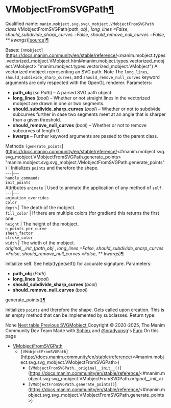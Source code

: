 # VMobjectFromSVGPath[¶](https://docs.manim.community/en/stable/reference/<#vmobjectfromsvgpath> "Link to this heading")
Qualified name: `manim.mobject.svg.svg\_mobject.VMobjectFromSVGPath`
_class_ VMobjectFromSVGPath(_path_obj_ , _long_lines =False_, _should_subdivide_sharp_curves =False_, _should_remove_null_curves =False_, _** kwargs_)[[source]](https://docs.manim.community/en/stable/reference/<../_modules/manim/mobject/svg/svg_mobject.html#VMobjectFromSVGPath>)[¶](https://docs.manim.community/en/stable/reference/<#manim.mobject.svg.svg_mobject.VMobjectFromSVGPath> "Link to this definition")
    
Bases: `[VMobject`](https://docs.manim.community/en/stable/reference/<manim.mobject.types.vectorized_mobject.VMobject.html#manim.mobject.types.vectorized_mobject.VMobject> "manim.mobject.types.vectorized_mobject.VMobject")
A vectorized mobject representing an SVG path.
Note
The `long_lines`, `should_subdivide_sharp_curves`, and `should_remove_null_curves` keyword arguments are only respected with the OpenGL renderer.
Parameters:
    
  * **path_obj** (_se.Path_) – A parsed SVG path object.
  * **long_lines** (_bool_) – Whether or not straight lines in the vectorized mobject are drawn in one or two segments.
  * **should_subdivide_sharp_curves** (_bool_) – Whether or not to subdivide subcurves further in case two segments meet at an angle that is sharper than a given threshold.
  * **should_remove_null_curves** (_bool_) – Whether or not to remove subcurves of length 0.
  * **kwargs** – Further keyword arguments are passed to the parent class.


Methods
`[generate_points`](https://docs.manim.community/en/stable/reference/<#manim.mobject.svg.svg_mobject.VMobjectFromSVGPath.generate_points> "manim.mobject.svg.svg_mobject.VMobjectFromSVGPath.generate_points") | Initializes `points` and therefore the shape.  
---|---  
`handle_commands`  
`init_points`  
Attributes
`animate` | Used to animate the application of any method of `self`.  
---|---  
`animation_overrides`  
`color`  
`depth` | The depth of the mobject.  
`fill_color` | If there are multiple colors (for gradient) this returns the first one  
`height` | The height of the mobject.  
`n_points_per_curve`  
`sheen_factor`  
`stroke_color`  
`width` | The width of the mobject.  
_original__init__(_path_obj_ , _long_lines =False_, _should_subdivide_sharp_curves =False_, _should_remove_null_curves =False_, _** kwargs_)[¶](https://docs.manim.community/en/stable/reference/<#manim.mobject.svg.svg_mobject.VMobjectFromSVGPath._original__init__> "Link to this definition")
    
Initialize self. See help(type(self)) for accurate signature.
Parameters:
    
  * **path_obj** (_Path_)
  * **long_lines** (_bool_)
  * **should_subdivide_sharp_curves** (_bool_)
  * **should_remove_null_curves** (_bool_)


generate_points()[¶](https://docs.manim.community/en/stable/reference/<#manim.mobject.svg.svg_mobject.VMobjectFromSVGPath.generate_points> "Link to this definition")
    
Initializes `points` and therefore the shape.
Gets called upon creation. This is an empty method that can be implemented by subclasses.
Return type:
    
None
[ Next table ](https://docs.manim.community/en/stable/reference/<manim.mobject.table.html>) [ Previous SVGMobject ](https://docs.manim.community/en/stable/reference/<manim.mobject.svg.svg_mobject.SVGMobject.html>)
Copyright © 2020-2025, The Manim Community Dev Team 
Made with [Sphinx](https://docs.manim.community/en/stable/reference/<https:/www.sphinx-doc.org/>) and [@pradyunsg](https://docs.manim.community/en/stable/reference/<https:/pradyunsg.me>)'s [Furo](https://docs.manim.community/en/stable/reference/<https:/github.com/pradyunsg/furo>)
On this page 
  * [VMobjectFromSVGPath](https://docs.manim.community/en/stable/reference/<#>)
    * `[VMobjectFromSVGPath`](https://docs.manim.community/en/stable/reference/<#manim.mobject.svg.svg_mobject.VMobjectFromSVGPath>)
      * `[VMobjectFromSVGPath._original__init__()`](https://docs.manim.community/en/stable/reference/<#manim.mobject.svg.svg_mobject.VMobjectFromSVGPath._original__init__>)
      * `[VMobjectFromSVGPath.generate_points()`](https://docs.manim.community/en/stable/reference/<#manim.mobject.svg.svg_mobject.VMobjectFromSVGPath.generate_points>)


